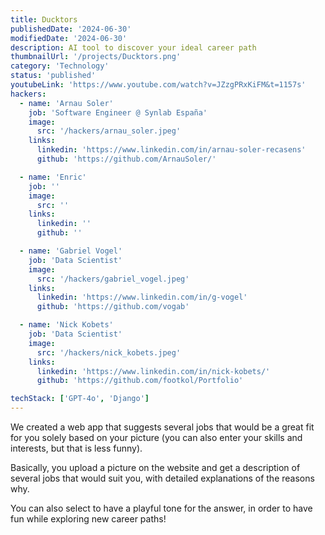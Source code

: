 ```yaml
---
title: Ducktors
publishedDate: '2024-06-30'
modifiedDate: '2024-06-30'
description: AI tool to discover your ideal career path
thumbnailUrl: '/projects/Ducktors.png'
category: 'Technology'
status: 'published'
youtubeLink: 'https://www.youtube.com/watch?v=JZzgPRxKiFM&t=1157s'
hackers:
  - name: 'Arnau Soler'
    job: 'Software Engineer @ Synlab España'
    image:
      src: '/hackers/arnau_soler.jpeg'
    links:
      linkedin: 'https://www.linkedin.com/in/arnau-soler-recasens'
      github: 'https://github.com/ArnauSoler/'

  - name: 'Enric'
    job: ''
    image:
      src: ''
    links:
      linkedin: ''
      github: ''

  - name: 'Gabriel Vogel'
    job: 'Data Scientist'
    image:
      src: '/hackers/gabriel_vogel.jpeg'
    links:
      linkedin: 'https://www.linkedin.com/in/g-vogel'
      github: 'https://github.com/vogab'

  - name: 'Nick Kobets'
    job: 'Data Scientist'
    image:
      src: '/hackers/nick_kobets.jpeg'
    links:
      linkedin: 'https://www.linkedin.com/in/nick-kobets/'
      github: 'https://github.com/footkol/Portfolio'

techStack: ['GPT-4o', 'Django']
---
```


We created a web app that suggests several jobs that would be a great fit for you solely based on your picture (you can also enter your skills and interests, but that is less funny).

Basically, you upload a picture on the website and get a description of several jobs that would suit you, with detailed explanations of the reasons why.

You can also select to have a playful tone for the answer, in order to have fun while exploring new career paths!

<YouTube id="JZzgPRxKiFM" timestamp="1157" thumbnail="/projects/Ducktors.png"/>
